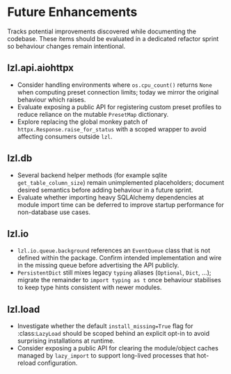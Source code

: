 # Future Enhancements

Tracks potential improvements discovered while documenting the codebase.  These
items should be evaluated in a dedicated refactor sprint so behaviour changes
remain intentional.

## lzl.api.aiohttpx
- Consider handling environments where `os.cpu_count()` returns `None` when
  computing preset connection limits; today we mirror the original behaviour
  which raises.
- Evaluate exposing a public API for registering custom preset profiles to
  reduce reliance on the mutable `PresetMap` dictionary.
- Explore replacing the global monkey patch of `httpx.Response.raise_for_status`
  with a scoped wrapper to avoid affecting consumers outside `lzl`.

## lzl.db
- Several backend helper methods (for example sqlite `get_table_column_size`)
  remain unimplemented placeholders; document desired semantics before adding
  behaviour in a future sprint.
- Evaluate whether importing heavy SQLAlchemy dependencies at module import time
  can be deferred to improve startup performance for non-database use cases.

## lzl.io
- `lzl.io.queue.background` references an `EventQueue` class that is not
  defined within the package.  Confirm intended implementation and wire in the
  missing queue before advertising the API publicly.
- `PersistentDict` still mixes legacy ``typing`` aliases (`Optional`,
  `Dict`, …); migrate the remainder to ``import typing as t`` once behaviour
  stabilises to keep type hints consistent with newer modules.

## lzl.load
- Investigate whether the default ``install_missing=True`` flag for
  :class:`LazyLoad` should be scoped behind an explicit opt-in to avoid
  surprising installations at runtime.
- Consider exposing a public API for clearing the module/object caches managed
  by ``lazy_import`` to support long-lived processes that hot-reload
  configuration.
